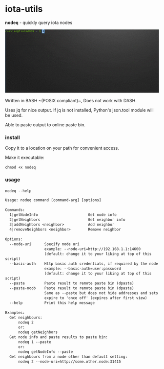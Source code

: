 # iota-utils
**nodeq** - quickly query iota nodes  


![GitHub Logo](example.gif)


Written in BASH ~(POSIX compliant)~, Does not work with DASH.  

Uses jq for nice output. If jq is not installed, Python's json.tool module will be used.  

Able to paste output to online paste bin.  


### install ###

Copy it to a location on your path for convenient access.  

Make it executable:

`chmod +x nodeq` 


### usage ###


`nodeq --help`  


```
Usage: nodeq command [command-arg] [options]

Commands:
  1|getNodeInfo                       Get node info
  2|getNeighbors                      Get neighbor info
  3|addNeighbors <neighbor>           Add neighbor
  4|removeNeighbors <neighbor>        Remove neighbor

Options:
  --node-uri      Specify node uri
                  example: --node-uri=http://192.168.1.1:14600
                  (default: change it to your liking at top of this script)
  --basic-auth    Http basic auth credentials, if required by the node
                  example: --basic-auth=user:password
                  (default: change it to your liking at top of this script)
  --paste         Paste result to remote paste bin (dpaste)
  --paste-noob    Paste result to remote paste bin (dpaste)
                  Same as --paste but does not hide addresses and sets
                  expire to 'once off' (expires after first view)
  --help          Print this help message

Examples:
  Get neighbours:
      nodeq 2
      or:
      nodeq getNeighbors
  Get node info and paste results to paste bin:
      nodeq 1 --paste
      or:
      nodeq getNodeInfo --paste
  Get neighbours from a node other than default setting:
      nodeq 2 --node-uri=http://some.other.node:31415

```
